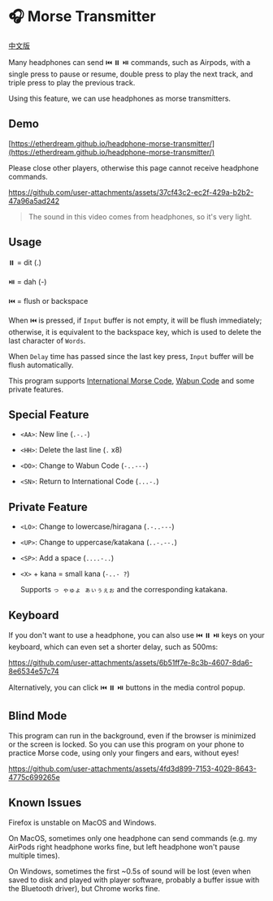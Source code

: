 # 🎧 Morse Transmitter

[中文版](README-zh.md)

Many headphones can send ⏮️ ⏸️ ⏯️ commands, such as Airpods, with a single press to pause or resume, double press to play the next track, and triple press to play the previous track.

Using this feature, we can use headphones as morse transmitters.

## Demo

[https://etherdream.github.io/headphone-morse-transmitter/](https://etherdream.github.io/headphone-morse-transmitter/)

Please close other players, otherwise this page cannot receive headphone commands.

https://github.com/user-attachments/assets/37cf43c2-ec2f-429a-b2b2-47a96a5ad242

> The sound in this video comes from headphones, so it's very light.

## Usage

⏸️ = dit (.)

⏯️ = dah (-)

⏮️ = flush or backspace

When ⏮️ is pressed, if `Input` buffer is not empty, it will be flush immediately; otherwise, it is equivalent to the backspace key, which is used to delete the last character of `Words`.

When `Delay` time has passed since the last key press, `Input` buffer will be flush automatically.

This program supports [International Morse Code](https://morsecode.world/international/morse.html), [Wabun Code](https://en.wikipedia.org/wiki/Wabun_code) and some private features.

## Special Feature

* `<AA>`: New line (`.-.-`)

* `<HH>`: Delete the last line (`.` x8)

* `<DO>`: Change to Wabun Code (`-..---`)

* `<SN>`: Return to International Code (`...-.`)

## Private Feature

* `<LO>`: Change to lowercase/hiragana (`.-..---`)

* `<UP>`: Change to uppercase/katakana (`..-.--.`)

* `<SP>`: Add a space (`....-..`)

* `<X>` + kana = small kana (`-..- ?`) 

  Supports `っ ゃゅょ ぁぃぅぇぉ` and the corresponding katakana.

## Keyboard

If you don't want to use a headphone, you can also use ⏮️ ⏸️ ⏯️ keys on your keyboard, which can even set a shorter delay, such as 500ms:

https://github.com/user-attachments/assets/6b51ff7e-8c3b-4607-8da6-8e6534e57c74

Alternatively, you can click ⏮️ ⏸️ ⏯️ buttons in the media control popup.

## Blind Mode

This program can run in the background, even if the browser is minimized or the screen is locked. So you can use this program on your phone to practice Morse code, using only your fingers and ears, without eyes!

https://github.com/user-attachments/assets/4fd3d899-7153-4029-8643-4775c699265e

## Known Issues

Firefox is unstable on MacOS and Windows.

On MacOS, sometimes only one headphone can send commands (e.g. my AirPods right headphone works fine, but left headphone won't pause multiple times).

On Windows, sometimes the first ~0.5s of sound will be lost (even when saved to disk and played with player software, probably a buffer issue with the Bluetooth driver), but Chrome works fine.
